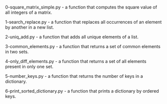 0-square_matrix_simple.py - a function that computes the square value of all integers of a matrix.

1-search_replace.py - a function that replaces all occurrences of an element by another in a new list.


2-uniq_add.py - a function that adds all unique elements of a list.


3-common_elements.py - a function that returns a set of common elements in two sets.

4-only_diff_elements.py - a function that returns a set of all elements present in only one set.

5-number_keys.py - a function that returns the number of keys in a dictionary.

6-print_sorted_dictionary.py - a function that prints a dictionary by ordered keys.